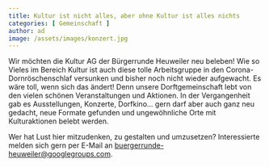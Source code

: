 ```yaml
---
title: Kultur ist nicht alles, aber ohne Kultur ist alles nichts
categories: [ Gemeinschaft ]
author: ad
image: /assets/images/konzert.jpg
---
```

Wir möchten die Kultur AG der Bürgerrunde Heuweiler neu beleben! Wie so Vieles im Bereich Kultur ist auch diese tolle Arbeitsgruppe in den Corona-Dornröschenschlaf versunken und bisher noch nicht wieder aufgewacht. Es wäre toll, wenn sich das ändert! Denn unsere Dorftgemeinschaft lebt von den vielen schönen Veranstaltungen und Aktionen. In der Vergangenheit gab es Ausstellungen, Konzerte, Dorfkino... gern darf aber auch ganz neu gedacht, neue Formate gefunden und ungewöhnliche Orte mit Kulturaktionen belebt werden.

Wer hat Lust hier mitzudenken, zu gestalten und umzusetzen? Interessierte melden sich gern per E-Mail an buergerrunde-heuweiler@googlegroups.com.